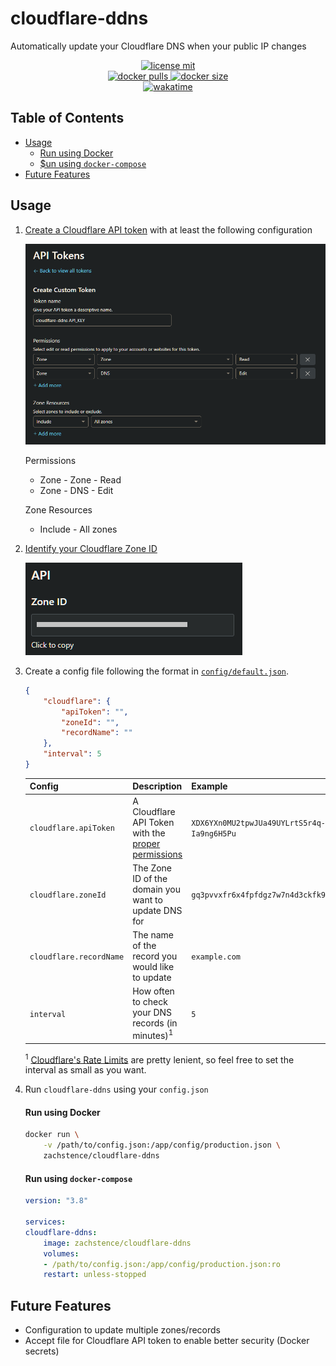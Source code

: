 # cloudflare-ddns
Automatically update your Cloudflare DNS when your public IP changes

<p align="center">
    <a href="https://github.com/zachstence/cloudflare-ddns/blob/main/LICENSE">
        <img alt="license mit" src="https://img.shields.io/github/license/zachstence/cloudflare-ddns?style=for-the-badge" />
    </a>
    <br />
    <a href="https://hub.docker.com/r/zachstence/cloudflare-ddns">
        <img alt="docker pulls" src="https://img.shields.io/docker/pulls/zachstence/cloudflare-ddns?style=for-the-badge" />
        <img alt="docker size" src="https://img.shields.io/docker/image-size/zachstence/cloudflare-ddns?style=for-the-badge" />
    </a>
    <br />
    <a href="#">
        <img alt="wakatime" src="https://wakatime.com/badge/user/2a0a4013-ea89-43b7-99d9-1a215b4c34d0/project/440bac4f-98d5-4762-ac2f-117b0ea4c805.svg?style=for-the-badge" />
    </a>
</p>

## Table of Contents
- [Usage](#usage)
  - [Run using Docker](#run-using-docker)
  - [$un using `docker-compose`](#run-using-docker-compose)
- [Future Features](#future-features)

## Usage
1. [Create a Cloudflare API token](https://developers.cloudflare.com/api/tokens/create/) with at least the following configuration

    ![docs/permissions.png](docs/permissions.PNG)

    Permissions
    - Zone - Zone - Read
    - Zone - DNS - Edit

    Zone Resources
    - Include - All zones

2. [Identify your Cloudflare Zone ID](https://developers.cloudflare.com/fundamentals/get-started/basic-tasks/find-account-and-zone-ids/)

    ![docs/zone-id.png](docs/zone-id.png)

3. Create a config file following the format in [`config/default.json`](config/default.json).

    ```json
    {
        "cloudflare": {
            "apiToken": "",
            "zoneId": "",
            "recordName": ""
        },
        "interval": 5
    }
    ```

    | Config                  | Description                                                  | Example                                    |
    | ----------------------- | ------------------------------------------------------------ | ------------------------------------------ |
    | `cloudflare.apiToken`   | A Cloudflare API Token with the [proper permissions](#usage) | `XDX6YXn0MU2tpwJUa49UYLrtS5r4q-Ia9ng6H5Pu` |
    | `cloudflare.zoneId`     | The Zone ID of the domain you want to update DNS for         | `gq3pvvxfr6x4fpfdgz7w7n4d3ckfk9pk`         |
    | `cloudflare.recordName` | The name of the record you would like to update              | `example.com`                              |
    | `interval`              | How often to check your DNS records (in minutes)<sup>1</sup> | `5`                                        |

    <sup>1</sup> [Cloudflare's Rate Limits](https://support.cloudflare.com/hc/en-us/articles/200171456-How-many-API-calls-can-I-make) are pretty lenient, so feel free to set the interval as small as you want.

4. Run `cloudflare-ddns` using your `config.json`

    #### Run using Docker
    ```sh
    docker run \
        -v /path/to/config.json:/app/config/production.json \
        zachstence/cloudflare-ddns
    ```

    #### Run using `docker-compose`
    ```yaml
    version: "3.8"

    services:
    cloudflare-ddns:
        image: zachstence/cloudflare-ddns
        volumes:
        - /path/to/config.json:/app/config/production.json:ro
        restart: unless-stopped
    ```

## Future Features
- Configuration to update multiple zones/records
- Accept file for Cloudflare API token to enable better security (Docker secrets)
